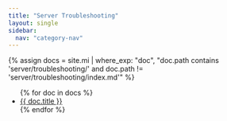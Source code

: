 ```yaml
---
title: "Server Troubleshooting"
layout: single
sidebar:
  nav: "category-nav"
---
```


{% assign docs = site.mi | where_exp: "doc", "doc.path contains 'server/troubleshooting/' and doc.path != 'server/troubleshooting/index.md'" %}

<ul>
  {% for doc in docs %}
    <li><a href="{{ doc.url }}">{{ doc.title }}</a></li>
  {% endfor %}
</ul>
